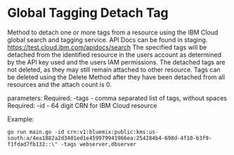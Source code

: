 # Global Tagging Detach Tag
Method to detach one or more tags from a resource using the IBM Cloud global search and tagging service. API Docs can be found in staging. https://test.cloud.ibm.com/apidocs/search The specified tags will be detached from the identified resource in the users account as determined by the API key used and the users IAM permissions. The detached tags are not deleted, as they may still remain attached to other resource. Tags can be deleted using the Delete Method after they have been detached from all resources and the attach count is 0. 

parameters:
Required:  -tags - comma separated list of tags, without spaces
Required:  -id - 64 digit CRN for IBM Cloud resource

Example: 
```
go run main.go -id crn:v1:bluemix:public:kms:us-south:a/4ea1882a2d3401ed1e459979941966ea:254284b4-698d-4f10-b3f9-f1fdad7fb132::\" -tags webserver,dbserver 
```